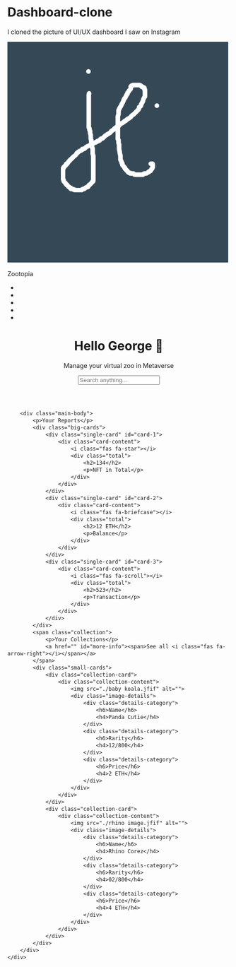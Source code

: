 # Dashboard-clone
I cloned the picture of UI/UX dashboard I saw on Instagram
<!DOCTYPE html>
<html lang="en">
<head>
    <meta charset="UTF-8">
    <meta http-equiv="X-UA-Compatible" content="IE=edge">
    <meta name="viewport" content="width=device-width, initial-scale=1.0">
    <link rel="stylesheet" href="./nft_landingpage.css">
    <script src="https://kit.fontawesome.com/ac575eebb0.js" crossorigin="anonymous"></script>
    <title>NFT LANDING PAGE</title>
</head>
<body>
    <div class="sidebar">
        <div class="sidebar-brand">
            <img src="./JT LOGO.png" alt="">
            <p>Zootopia</p>
        </div>
        <div class="sidebar-menu">
            <ul class="nav_links">
                <li>
                    <a href="" class="active">
                        <span class="fas fa-chart-bar"></span>
                    </a>
                </li>
                <li>
                    <a href="">
                        <span class="fas fa-clipboard-list"></span>
                    </a>
                </li>
                <li>
                    <a href="">
                        <span class="fas fa-chart-pie"></span>
                    </a>
                </li>
                <li>
                    <a href="">
                        <span class="fas fa-calendar"></span>
                    </a>
                </li>
                <li>
                    <a href="">
                        <span class="fas fa-cog"></span>
                    </a>
                </li>
            </ul>
        </div>
        <a href="" class="fas fa-sign-out"></a>
    </div>
    <div class="main-content">
        <header>
            <div class="user-welcome">
                <h1>Hello George &#x1f44b;</h1>
                <p>Manage your virtual zoo in Metaverse</p>
            </div>
            <div class="header-icon">
                <div class="search-wrapper">
                    <span class="fas fa-search"></span>
                    <input type="search" name="" id="" placeholder="Search anything...">
                </div>
                <div class="bell-wrapper"><span class="fas fa-bell"></span></div>
            </div>
        </header>

        <div class="main-body">
            <p>Your Reports</p>
            <div class="big-cards">
                <div class="single-card" id="card-1">
                    <div class="card-content">
                        <i class="fas fa-star"></i>
                        <div class="total">
                            <h2>134</h2>
                            <p>NFT in Total</p>
                        </div>
                    </div>
                </div>
                <div class="single-card" id="card-2">
                    <div class="card-content">
                        <i class="fas fa-briefcase"></i>
                        <div class="total">
                            <h2>12 ETH</h2>
                            <p>Balance</p>
                        </div>
                    </div>
                </div>
                <div class="single-card" id="card-3">
                    <div class="card-content">
                        <i class="fas fa-scroll"></i>
                        <div class="total">
                            <h2>523</h2>
                            <p>Transaction</p>
                        </div>
                    </div>
                </div>
            </div>
            <span class="collection">
                <p>Your Collections</p>
                <a href="" id="more-info"><span>See all <i class="fas fa-arrow-right"></i></span></a>
            </span>
            <div class="small-cards">
                <div class="collection-card">
                    <div class="collection-content">
                        <img src="./baby koala.jfif" alt="">
                        <div class="image-details">
                            <div class="details-category">
                                <h6>Name</h6>
                                <h4>Panda Cutie</h4>
                            </div>
                            <div class="details-category">
                                <h6>Rarity</h6>
                                <h4>12/800</h4>
                            </div>
                            <div class="details-category">
                                <h6>Price</h6>
                                <h4>2 ETH</h4>
                            </div>
                        </div>
                    </div>
                </div>
                <div class="collection-card">
                    <div class="collection-content">
                        <img src="./rhino image.jfif" alt="">
                        <div class="image-details">
                            <div class="details-category">
                                <h6>Name</h6>
                                <h4>Rhino Corez</h4>
                            </div>
                            <div class="details-category">
                                <h6>Rarity</h6>
                                <h4>02/800</h4>
                            </div>
                            <div class="details-category">
                                <h6>Price</h6>
                                <h4>4 ETH</h4>
                            </div>
                        </div>
                    </div>
                </div>
            </div>
        </div>
    </div>
</body>
</html>
